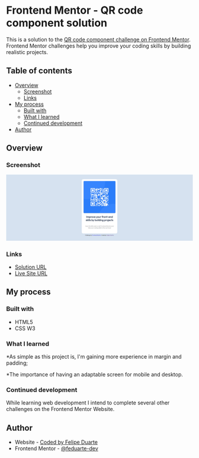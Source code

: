 # Frontend Mentor - QR code component solution

This is a solution to the [QR code component challenge on Frontend Mentor](https://www.frontendmentor.io/challenges/qr-code-component-iux_sIO_H). Frontend Mentor challenges help you improve your coding skills by building realistic projects. 

## Table of contents

- [Overview](#overview)
  - [Screenshot](#screenshot)
  - [Links](#links)
- [My process](#my-process)
  - [Built with](#built-with)
  - [What I learned](#what-i-learned)
  - [Continued development](#continued-development)
- [Author](#author)


## Overview

### Screenshot

![](./images/screentshot.jpg)

### Links

- [Solution URL](hhttps://www.frontendmentor.io/solutions/finishedqrcodecomponent-tNk-e0vBzE)
- [Live Site URL](https://www.frontendmentor.io/solutions/finishedqrcodecomponent-tNk-e0vBzE)

## My process

### Built with

- HTML5
- CSS W3

### What I learned

*As simple as this project is, I'm gaining more experience in margin and padding;

*The importance of having an adaptable screen for mobile and desktop.

### Continued development

While learning web development I intend to complete several other challenges on the Frontend Mentor Website.

## Author

- Website - [Coded by Felipe Duarte](https://feduarte-dev.github.io/first-project/)
- Frontend Mentor - [@feduarte-dev](https://www.frontendmentor.io/profile/feduarte-dev)
